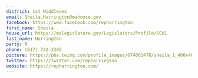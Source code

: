 ```yaml
---
district: 1st Middlesex
email: Sheila.Harrington@mahouse.gov
facebook: https://www.facebook.com/repharrington
first_name: Sheila
house_url: https://malegislature.gov/Legislators/Profile/SCH1
last_name: Harrington
party: R
phone: (617) 722-2305
picture: https://pbs.twimg.com/profile_images/674003478/sheila_1_400x400.jpg
twitter: https://twitter.com/repharrington
website: https://repharrington.com/
---
```

